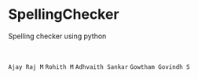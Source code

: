 # SpellingChecker
Spelling checker using python

<br />

`Ajay Raj M`
 `Rohith M`
`Adhvaith Sankar`
`Gowtham Govindh S`
